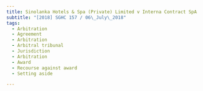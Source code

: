 ```yaml
---
title: Sinolanka Hotels & Spa (Private) Limited v Interna Contract SpA 
subtitle: "[2018] SGHC 157 / 06\_July\_2018"
tags:
  - Arbitration
  - Agreement
  - Arbitration
  - Arbitral tribunal
  - Jurisdiction
  - Arbitration
  - Award
  - Recourse against award
  - Setting aside

---
```


